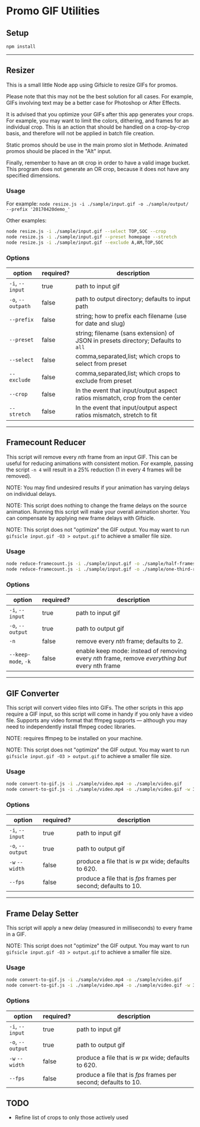 # Promo GIF Utilities

## Setup
`npm install`

---

## Resizer
This is a small little Node app using Gifsicle to resize GIFs for promos.

Please note that this may not be the best solution for all cases. For example, GIFs involving text may be a better case for Photoshop or After Effects.

It is advised that you optimize your GIFs after this app generates your crops. For example, you may want to limit the colors, dithering, and frames for an individual crop. This is an action that should be handled on a crop-by-crop basis, and therefore will not be applied in batch file creation.

Static promos should be use in the main promo slot in Methode. Animated promos should be placed in the "Alt" input.

Finally, remember to have an `OR` crop in order to have a valid image bucket. This program does not generate an OR crop, because it does not have any specified dimensions.

### Usage
For example:
`node resize.js -i ./sample/input.gif -o ./sample/output/ --prefix '20170420demo_'`

Other examples:
```sh
node resize.js -i ./sample/input.gif --select TOP,SOC --crop
node resize.js -i ./sample/input.gif --preset homepage --stretch
node resize.js -i ./sample/input.gif --exclude A,AM,TOP,SOC
```

### Options

option|required?|description
------|---------|-----------
`-i`, `--input`|true|path to input gif
`-o`, `--outpath` |false|path to output directory; defaults to input path
`--prefix`|false|string; how to prefix each filename (use for date and slug)
`--preset`|false|string; filename (sans extension) of JSON in presets directory; Defaults to `all`
`--select`|false|comma,separated,list; which crops to select from preset
`--exclude`|false|comma,separated,list; which crops to exclude from preset
`--crop`|false|In the event that input/output aspect ratios mismatch, crop from the center
`--stretch`|false|In the event that input/output aspect ratios mismatch, stretch to fit

---

## Framecount Reducer

This script will remove every _nth_ frame from an input GIF. This can be useful for reducing animations with consistent motion. For example, passing the script `-n 4` will result in a 25% reduction (1 in every 4 frames will be removed).

NOTE: You may find undesired results if your animation has varying delays on individual delays. 

NOTE: This script does nothing to change the frame delays on the source animation. Running this script will make your overall animation shorter. You can compensate by applying new frame delays with Gifsicle.

NOTE: This script does not "optimize" the GIF output. You may want to run `gifsicle input.gif -O3 > output.gif`  to achieve a smaller file size.

### Usage

```sh
node reduce-framecount.js -i ./sample/input.gif -o ./sample/half-frames.gif -n 3
node reduce-framecount.js -i ./sample/input.gif -o ./sample/one-third-reduction -n 3 --keep-mode
```

### Options

option|required?|description
------|---------|-----------
`-i`, `--input`| true | path to input gif
`-o`, `--output` | true | path to output gif
`-n`| false | remove every _nth_ frame; defaults to 2.
`--keep-mode`, `-k` | false | enable keep mode: instead of removing every _nth_ frame, remove _everything but_ every nth frame

---

## GIF Converter

This script will convert video files into GIFs. The other scripts in this app require a GIF input, so this script will come in handy if you only have a video file. Supports any video format that ffmpeg supports — although you may need to independently install ffmpeg codec libraries. 

NOTE: requires ffmpeg to be installed on your machine.

NOTE: This script does not "optimize" the GIF output. You may want to run `gifsicle input.gif -O3 > output.gif`  to achieve a smaller file size.

### Usage

```sh
node convert-to-gif.js -i ./sample/video.mp4 -o ./sample/video.gif
node convert-to-gif.js -i ./sample/video.mp4 -o ./sample/video.gif -w 300 --fps 12
```

### Options

option|required?|description
------|---------|-----------
`-i`, `--input`| true | path to input gif
`-o`, `--output` | true | path to output gif
`-w` `--width`| false | produce a file that is _w_ px wide; defaults to 620.
`--fps`| false | produce a file that is _fps_ frames per second; defaults to 10.


---

## Frame Delay Setter

This script will apply a new delay (measured in milliseconds) to every frame in a GIF.

NOTE: This script does not "optimize" the GIF output. You may want to run `gifsicle input.gif -O3 > output.gif`  to achieve a smaller file size.


### Usage

```sh
node convert-to-gif.js -i ./sample/video.mp4 -o ./sample/video.gif
node convert-to-gif.js -i ./sample/video.mp4 -o ./sample/video.gif -w 300 --fps 12
```

### Options

option|required?|description
------|---------|-----------
`-i`, `--input`| true | path to input gif
`-o`, `--output` | true | path to output gif
`-w` `--width`| false | produce a file that is _w_ px wide; defaults to 620.
`--fps`| false | produce a file that is _fps_ frames per second; defaults to 10.


## TODO
- Refine list of crops to only those actively used



